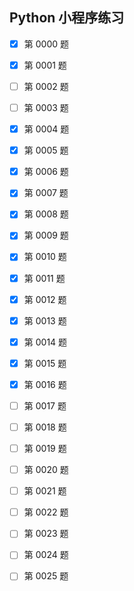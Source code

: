 ## Python 小程序练习 ##

- [X] 第 0000 题
- [X] 第 0001 题
- [ ] 第 0002 题
- [ ] 第 0003 题
- [X] 第 0004 题
- [X] 第 0005 题
- [X] 第 0006 题
- [X] 第 0007 题
- [X] 第 0008 题
- [X] 第 0009 题
- [X] 第 0010 题
- [X] 第 0011 题
- [X] 第 0012 题
- [X] 第 0013 题
- [X] 第 0014 题
- [X] 第 0015 题
- [X] 第 0016 题
- [ ] 第 0017 题
- [ ] 第 0018 题
- [ ] 第 0019 题
- [ ] 第 0020 题
- [ ] 第 0021 题
- [ ] 第 0022 题
- [ ] 第 0023 题
- [ ] 第 0024 题
- [ ] 第 0025 题

